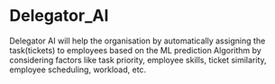 # Delegator_AI
Delegator AI will help the organisation by automatically assigning the task(tickets) to employees based on the ML prediction Algorithm by considering factors like task priority, employee skills, ticket similarity, employee scheduling, workload, etc.
